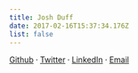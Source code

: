 ```yaml
---
title: Josh Duff
date: 2017-02-16T15:37:34.176Z
list: false
---
```


[Github](https://github.com/TehShrike/) &#11825; [Twitter](https://twitter.com/TehShrike) &#11825; [LinkedIn](https://www.linkedin.com/in/joshduff/) &#11825; [Email](mailto:me@JoshDuff.com)
